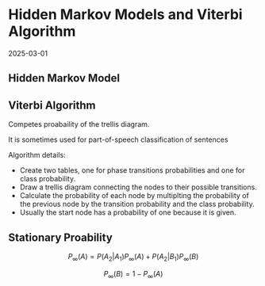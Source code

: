 # Hidden Markov Models and Viterbi Algorithm
2025-03-01

## Hidden Markov Model

## Viterbi Algorithm

Competes proabaility of the trellis diagram.

It is sometimes used for part-of-speech classification of sentences

Algorithm details:
- Create two tables, one for phase transitions probabilities and one for class probability.
- Draw a trellis diagram connecting the nodes to their possible transitions.
- Calculate the probability of each node by multiplting the probability of the previous node by the transition probability and the class probability.
- Usually the start node has a probability of one because it is given.

## Stationary Proability

$$
P_{\infty}(A) = P(A_2 | A_1) P_{\infty}(A) + P(A_2 | B_1) P_{\infty}(B)
$$

$$
P_{\infty}(B) = 1 - P_{\infty}(A)
$$